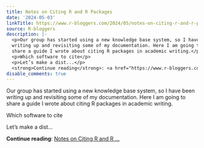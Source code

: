 ```yaml
---
title: Notes on Citing R and R Packages
date: '2024-05-03'
linkTitle: https://www.r-bloggers.com/2024/05/notes-on-citing-r-and-r-packages/
source: R-bloggers
description: |-
  <p>Our group has started using a new knowledge base system, so I have been<br />
  writing up and revisiting some of my documentation. Here I am going to<br />
  share a guide I wrote about citing R packages in academic writing.</p>
  <p>Which software to cite</p>
  <p>Let’s make a dist...</p>
  <strong>Continue reading</strong>: <a href="https://www.r-bloggers.com/2024/05/notes-on-citing-r-and-r-packages/">Notes on Citing R and R ...
disable_comments: true
---
```

<p>Our group has started using a new knowledge base system, so I have been<br />
writing up and revisiting some of my documentation. Here I am going to<br />
share a guide I wrote about citing R packages in academic writing.</p>
<p>Which software to cite</p>
<p>Let’s make a dist...</p>
<strong>Continue reading</strong>: <a href="https://www.r-bloggers.com/2024/05/notes-on-citing-r-and-r-packages/">Notes on Citing R and R ...